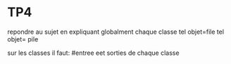 # TP4
repondre au sujet en expliquant globalment chaque classe
tel objet=file
tel objet= pile



sur les classes il faut:
#entree eet sorties de chaque classe